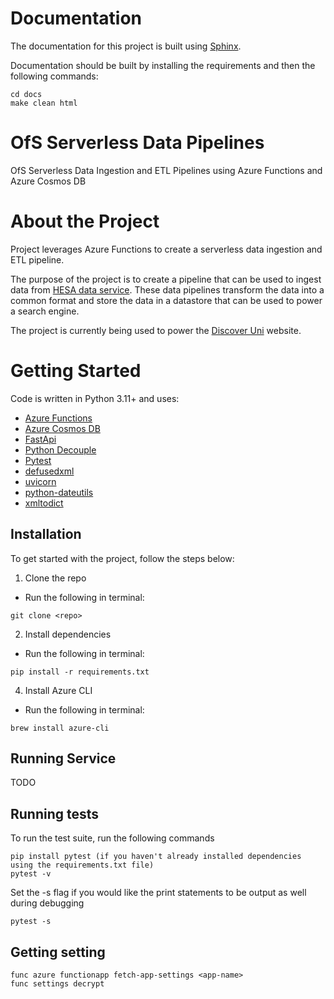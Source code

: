 Documentation
=============
The documentation for this project is built using [Sphinx](https://www.sphinx-doc.org/en/master/).

Documentation should be built by installing the requirements and then the following commands:

```
cd docs
make clean html
```

OfS Serverless Data Pipelines
=============================
OfS Serverless Data Ingestion and ETL Pipelines using Azure Functions and Azure Cosmos DB

About the Project
=================

Project leverages Azure Functions to create a serverless data ingestion and ETL pipeline.

The purpose of the project is to create a pipeline that can be used to ingest data from
[HESA data service](https://www.hesa.ac.uk/data-and-analysis/students).
These data pipelines transform the data into a common format and store the data in a datastore that can be used to
power a search engine.

The project is currently being used to power the [Discover Uni](https://discoveruni.gov.uk/) website.

Getting Started
===============

Code is written in Python 3.11+ and uses:

- [Azure Functions](https://docs.microsoft.com/en-us/azure/azure-functions/)
- [Azure Cosmos DB](https://docs.microsoft.com/en-us/azure/cosmos-db/)
- [FastApi](https://fastapi.tiangolo.com)
- [Python Decouple](https://pypi.org/project/python-decouple/)
- [Pytest](https://docs.pytest.org/en/6.2.x/)
- [defusedxml](https://pypi.org/project/defusedxml/)
- [uvicorn](https://www.uvicorn.org)
- [python-dateutils](https://pypi.org/project/python-dateutil/)
- [xmltodict](https://pypi.org/project/xmltodict/)


Installation
------------

To get started with the project, follow the steps below:

1) Clone the repo

* Run the following in terminal:

```
git clone <repo>
```

2) Install dependencies

* Run the following in terminal:

```
pip install -r requirements.txt
```

4) Install Azure CLI

* Run the following in terminal:
```
brew install azure-cli
```

Running Service
---------------

TODO


Running tests
-------------

To run the test suite, run the following commands

```
pip install pytest (if you haven't already installed dependencies using the requirements.txt file)
pytest -v
```

Set the -s flag if you would like the print statements to be output as well during debugging

```
pytest -s
```

Getting setting
----------------

```
func azure functionapp fetch-app-settings <app-name>
func settings decrypt
```


